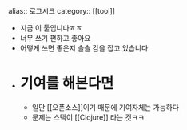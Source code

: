 alias::  로그시크
category:: [[tool]]

- 지금 이 툴입니다ㅎㅎ
- 너무 쓰기 편하고 좋아요
- 어떻게 쓰면 좋은지 슬슬 감을 잡고 있습니다
- # 기여를 해본다면
	- 일단 [[오픈소스]]이기 때문에 기여자체는 가능하다
	- 문제는 스택이 [[Clojure]] 라는 것ㅋㅋ